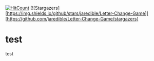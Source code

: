 [![HitCount](http://hits.dwyl.com/Jaredible/Letter-Change-Game.svg)](http://hits.dwyl.com/Jaredible/Letter-Change-Game)
[![Stargazers][https://img.shields.io/github/stars/jaredible/Letter-Change-Game]][https://github.com/jaredible/Letter-Change-Game/stargazers]

# test
test
